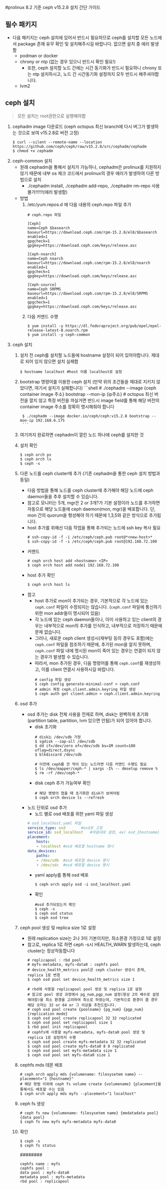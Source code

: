 #prolinux 8.2 기준 ceph v15.2.8 설치 간단 가이드

## 필수 패키지
- 다음 패키지는 ceph 설치에 있어서 반드시 필요하므로 ceph를 설치할 모든 노드에서 package 존재 유무 확인 및 설치해주시길 바랍니다. 없으면 설치 중 에러 발생함
	- podman or docker
	- chrony or ntp (없는 경우 있으니 반드시 확인 필요!)
		- 또한, ceph 설치할 노드 간에는 시간 동기화가 반드시 필요하니 chrony 또는 ntp 설치하시고, 노드 간 시간동기화 설정까지 모두 반드시 해주셔야합니다.
	- lvm2

## ceph 설치

> 모든 설치는 root권한으로 실행해야함
1. cephadm image 다운로드 (ceph octopus 최신 branch에 다시 버그가 발생하는 것으로 보여 v15.2.8로 버전 고정)
	```shell
	$ curl --silent --remote-name --location https://github.com/ceph/ceph/raw/v15.2.8/src/cephadm/cephadm
	$ chmod +x cephadm
	```
2. ceph-common 설치
	- 원래 cephadm을 통해서 설치가 가능하나, cephadm은 prolinux를 지원하지 않기 때문에 내부 os 체크 코드에서 prolinux의 경우 에러가 발생하여 다른 방법으로 설치
		- ./cephadm install, ./cephadm add-repo, ./cephadm rm-repo 사용 불가!!!!!!(에러 발생함)
	- 방법
		1) /etc/yum.repos.d 에 다음 내용의 ceph.repo 파일 추가
			```
			# ceph.repo 파일 

			[Ceph]
			name=Ceph $basearch
			baseurl=https://download.ceph.com/rpm-15.2.8/el8/$basearch
			enabled=1
			gpgcheck=1
			gpgkey=https://download.ceph.com/keys/release.asc

			[Ceph-noarch]
			name=Ceph noarch
			baseurl=https://download.ceph.com/rpm-15.2.8/el8/noarch
			enabled=1
			gpgcheck=1
			gpgkey=https://download.ceph.com/keys/release.asc

			[Ceph-source]
			name=Ceph SRPMS
			baseurl=https://download.ceph.com/rpm-15.2.8/el8/SRPMS
			enabled=1
			gpgcheck=1
			gpgkey=https://download.ceph.com/keys/release.asc
			```	
		2) 다음 커맨드 수행
			```shell
			$ yum install -y https://dl.fedoraproject.org/pub/epel/epel-release-latest-8.noarch.rpm
			$ yum install -y ceph-common
			```
3. ceph 설치
	1. 설치 전 ceph를 설치할 노드들에 hostname 설정이 되어 있어야합니다. 제대로 되어 있지 않으면 설치 실패함
		```shell
		$ hostname localhost #host 이름 localhost로 설정
		```
	2. bootstrap 명령어를 이용한 ceph 설치 (만약 위의 조건들을 제대로 지키지 않았다면, 여기서 설치가 실패합니다)
			```shell
			# ./cephadm --image {ceph container image 주소} bootstrap --mon-ip {ip주소}
			# octopus 최신 버전을 깔지 않고 특정 버전을 까실거면 반드시 image field를 통해 해당 버전의 container image 주소를 정확히 명시해줘야 합니다
			
			$ ./cephadm --image docker.io/ceph/ceph:v15.2.8 bootstrap --mon-ip 192.168.6.175
			```
	3. 여기까지 완료하면 cephadm이 깔린 노드 하나에 ceph를 설치한 것
	4. 설치 확인
		```shell
		$ ceph orch ps
		$ ceph orch ls
		$ ceph -s
		```
	5. 다른 노드를 ceph cluster에 추가 (기존 cephadm을 통한 ceph 설치 방법과 동일)
		- 다음 방법을 통해 노드를 ceph cluster에 추가해야 해당 노드에 ceph daemon들을 추후 설치할 수 있습니다.
		- 참고로 모니터는 5개, mgr은 2 or 3개?가 기본 설정이라 노드를 추가하면 자동으로 해당 노드들에 ceph daemon(mon, mgr)을 배포합니다. 단, mon 간의 quorum을 형성해야 하기 때문에 1,3,5와 같은 방식으로 추가됩니다.
		- host 추가를 위해선 다음 작업을 통해 추가되는 노드에 ssh key 복사 필요
			```shell
			# ssh-copy-id -f -i /etc/ceph/ceph.pub root@*<new-host>*  
			$ ssh-copy-id -f -i /etc/ceph/ceph.pub root@192.168.72.100
			```
		- 커맨드
			```shell
			# ceph orch host add <hostname> <IP>
			$ ceph orch host add node1 192.168.72.100
			```
		- host 추가 확인
			```shell
			$ ceph orch host ls
			```
		- 참고
			- host 추가로 mon이 추가되는 경우, 기본적으로 각 노드에 있는 `ceph.conf` 파일이 수정되지는 않습니다. (`ceph.conf` 파일에 통신하기 위한 mon addr들이 명시되어 있음)
			- 각 노드에 있는 ceph daemon들이나, 이미 사용하고 있는 client의 경우는 내부적으로 mon의 추가를 인식하고, 내부적으로 저장하기 때문에 문제 없습니다.
			- 그러나, 새로운 ceph client 생성시(재부팅 등의 경우도 포함)에는 `ceph.conf` 파일을 참조하기 때문에, 추가된 mon을 알지 못하며, `ceph.conf` 파일 내에 명시된 mon이 죽어 있는 경우는 연결이 되지 않는 경우가 발생할 수 있습니다.
			- 따라서, mon 추가된 경우, 다음 명령어를 통해 `ceph.conf`를 재생성하고, 이를 client 연결시 사용하시길 바랍니다.
				```shell
				# config 파일 생성
				$ ceph config generate-minimal-conf > ceph.conf
				# admin 계정 ceph.client.admin.keyring 파일 생성
				$ ceph auth get client.admin > ceph.client.admin.keyring
				```

	6. osd 추가
		- osd 추가는 disk 전체 사용을 전제로 하며, disk는 완벽하게 초기화(partition table, partition, lvm 있으면 안됨)가 되어 있어야 합니다. 
			- disk 초기화
				```shell
				# disk는 /dev/sdb 가정
				$ sgdisk --zap-all /dev/sdb
				$ dd if=/dev/zero of=/dev/sdb bs=1M count=100 oflag=direct,dsync
				$ blkdiscard /dev/sdb
				
				# 이전에 ceph를 깐 적이 있는 노드라면 다음 커맨드 수행도 필요
				$ ls /dev/mapper/ceph-* | xargs -I% -- dmsetup remove %
				$ rm -rf /dev/ceph-*
				```
			- disk ceph 추가 가능여부 확인
				```shell
				# 해당 명령어 쳤을 때 초기화한 disk가 보여야됨
				$ ceph orch device ls --refresh
				```	
		- 노드 단위로 osd 추가
			- 노드 별로 osd 배포를 위한 yaml 파일 생성
			```yaml
			# osd_localhost.yaml 파일
			service_type: osd		#osd로 고정
			service_id: osd_localhost	#마음대로 설정, ex) osd_{hostname}
			placement:
				hosts:
				- localhost	#osd 배포할 hostname 명시
			data_devices:
				paths:
				- /dev/sdb	#osd 배포할 device 명시
				- /dev/sdc	#osd 배포할 device 명시
			```	  
			- yaml apply를 통해 osd 배포
				```shell
				$ ceph orch apply osd -i osd_localhost.yaml
				```	
			- 확인
				```shell
				#osd 추가되었는지 확인   
				$ ceph -s 
				$ ceph osd status
				$ ceph osd tree
				```
	7. ceph pool 생성 및 replica size 1로 설정
		- 원래 replication size는 2나 3이 기본이지만, 최소환경 가정으로 1로 설정
		- 참고로, replica 1로 하면 ceph -s시 HEALTH_WARN 발생하는데, ceph cluster는 정상작동합니다
			```shell
			# replicapool : rbd pool
			# myfs-metadata, myfs-data0 : cephfs pool
			# device_health_metrics pool은 ceph cluster 생성시 존재, replica 1로 변경
			$ ceph osd pool set device_health_metrics size 1
			
			# rbd에 사용할 replicapool pool 생성 및 replica 1로 설정
			# 참고로 pool 생성 과정에서 pg_num,pgp_num 설정(항상 2의 배수로 설정해야함)을 최소 환경을 고려하여 최소로 하였는데, 기본적으로 환경이 클 경우 해당 숫자는 32 or 64 or 그 이상을 추천드립니다.
			# ceph osd pool create {poolname} {pg_num} {pgp_num} {replication mode}
			$ ceph osd pool create replicapool 32 32 replicated
			$ ceph osd pool set replicapool size 1
			$ rbd pool init replicapool
			# cephfs에 사용할 myfs-metadata, myfs-data0 pool 생성 및 replica 1로 설정까지 수행
			$ ceph osd pool create myfs-metadata 32 32 replicated
			$ ceph osd pool create myfs-data0 8 8 replicated
			$ ceph osd pool set myfs-metadata size 1
			$ ceph osd pool set myfs-data0 size 1
			```
	8. cephfs mds 데몬 배포
		```shell
		# ceph orch apply mds {volumename: filesysetem name} --placement="1 {hostname}"
		# 해당 방법 이외에 ceph fs volume create {volumename} {placement}을 통해서도 배포할 수는 있음
		$ ceph orch apply mds myfs --placement="1 localhost"
		```
	9. ceph fs 생성
		```shell
		# ceph fs new {volumename: filesysetem name} {medatadata pool} {data pool}
		$ ceph fs new myfs myfs-metadata myfs-data0
		```
	10. 확인
		```shell
		$ ceph -s
		$ ceph fs status
		```
		########
		```
		cephfs name : myfs
		cephfs pool :
		data pool : myfs-data0
		metadata pool : myfs-metadata
		rbd pool : replicapool
		```
